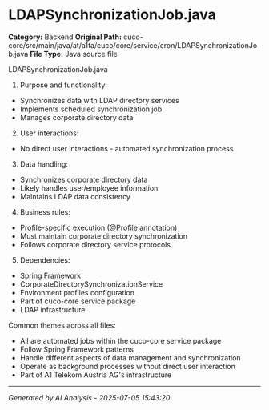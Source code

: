 # LDAPSynchronizationJob.java

**Category:** Backend
**Original Path:** cuco-core/src/main/java/at/a1ta/cuco/core/service/cron/LDAPSynchronizationJob.java
**File Type:** Java source file

LDAPSynchronizationJob.java
1. Purpose and functionality:
- Synchronizes data with LDAP directory services
- Implements scheduled synchronization job
- Manages corporate directory data

2. User interactions:
- No direct user interactions - automated synchronization process

3. Data handling:
- Synchronizes corporate directory data
- Likely handles user/employee information
- Maintains LDAP data consistency

4. Business rules:
- Profile-specific execution (@Profile annotation)
- Must maintain corporate directory synchronization
- Follows corporate directory service protocols

5. Dependencies:
- Spring Framework
- CorporateDirectorySynchronizationService
- Environment profiles configuration
- Part of cuco-core service package
- LDAP infrastructure

Common themes across all files:
- All are automated jobs within the cuco-core service package
- Follow Spring Framework patterns
- Handle different aspects of data management and synchronization
- Operate as background processes without direct user interaction
- Part of A1 Telekom Austria AG's infrastructure

---
*Generated by AI Analysis - 2025-07-05 15:43:20*
